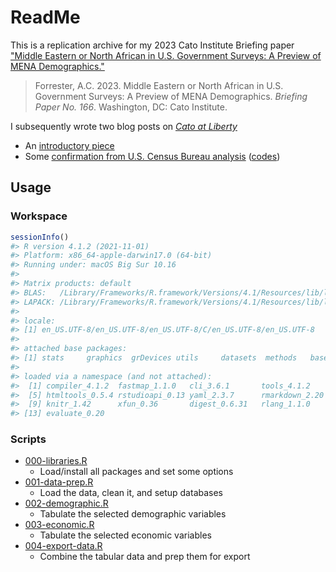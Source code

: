 
# ReadMe

This is a replication archive for my 2023 Cato Institute Briefing paper ["Middle Eastern or North African in U.S. Government Surveys: A Preview of MENA Demographics."](https://www.cato.org/briefing-paper/middle-eastern-or-north-african-us-government-surveys-preview-mena-demographics)

> Forrester, A.C. 2023. Middle Eastern or North African in U.S. Government Surveys: A Preview of MENA Demographics. *Briefing Paper No. 166*. Washington, DC: Cato Institute.

I subsequently wrote two blog posts on [*Cato at Liberty*](https://www.cato.org/blog)
- An [introductory piece](https://www.cato.org/blog/there-were-38-million-middle-eastern-or-north-africans-united-states-2021)
- Some [confirmation from U.S. Census Bureau analysis](https://www.cato.org/blog/census-bureau-analysis-supports-catos-mena-analysis-0) ([codes](docs/blog-post-census.Rmd))

## Usage

### Workspace

``` r
sessionInfo()
#> R version 4.1.2 (2021-11-01)
#> Platform: x86_64-apple-darwin17.0 (64-bit)
#> Running under: macOS Big Sur 10.16
#> 
#> Matrix products: default
#> BLAS:   /Library/Frameworks/R.framework/Versions/4.1/Resources/lib/libRblas.0.dylib
#> LAPACK: /Library/Frameworks/R.framework/Versions/4.1/Resources/lib/libRlapack.dylib
#> 
#> locale:
#> [1] en_US.UTF-8/en_US.UTF-8/en_US.UTF-8/C/en_US.UTF-8/en_US.UTF-8
#> 
#> attached base packages:
#> [1] stats     graphics  grDevices utils     datasets  methods   base     
#> 
#> loaded via a namespace (and not attached):
#>  [1] compiler_4.1.2  fastmap_1.1.0   cli_3.6.1       tools_4.1.2    
#>  [5] htmltools_0.5.4 rstudioapi_0.13 yaml_2.3.7      rmarkdown_2.20 
#>  [9] knitr_1.42      xfun_0.36       digest_0.6.31   rlang_1.1.0    
#> [13] evaluate_0.20
```

### Scripts

- [000-libraries.R](code/000-libraries.R)
  - Load/install all packages and set some options
- [001-data-prep.R](code/001-data-prep.R)
  - Load the data, clean it, and setup databases
- [002-demographic.R](code/002-demographic.R)
  - Tabulate the selected demographic variables
- [003-economic.R](code/003-economic.R)
  - Tabulate the selected economic variables
- [004-export-data.R](code/004-export-data.R)
  - Combine the tabular data and prep them for export
